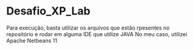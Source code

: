# Desafio_XP_Lab
Para execução, basta utilizar os arquivos que estão rpesentes no repositório e rodar em alguma IDE que utilize JAVA
No meu caso, utilizei Apache Netbeans 11
